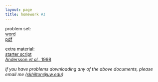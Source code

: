 ```yaml
---
layout: page
title: homework #1
---
```


problem set:    
[word](homework1.docx)  
[pdf](homeowrk1.pdf)

extra material:   
[starter script](homework1_skh.py)  
[Andersson *et al.*, 1998](AnderssonNature1998.pdf)

*if you have problems downloading any of the above documents, please email me (skhilton@uw.edu)*
